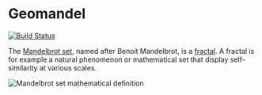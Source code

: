 # Geomandel

[![Build Status](https://travis-ci.org/crapp/geomandel.svg?branch=master)](https://travis-ci.org/crapp/geomandel)

The [Mandelbrot set](https://en.wikipedia.org/wiki/Mandelbrot_set), named after Benoit Mandelbrot, is a [fractal](https://en.wikipedia.org/wiki/Fractal).
A fractal is for example a natural phenomenon or mathematical set that display self-similarity at various scales. 

<img align="center" src="https://crapp.github.io/geomandel/mandelbrot_math.svg" alt="Mandelbrot set mathematical definition">


